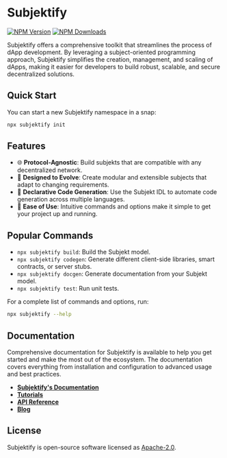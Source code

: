 # Subjektify

[![NPM Version](http://img.shields.io/npm/v/subjektify.svg?style=flat)](https://www.npmjs.org/package/subjektify)
[![NPM Downloads](https://img.shields.io/npm/dm/subjektify.svg?style=flat)](https://npmcharts.com/compare/subjektify?minimal=true)

Subjektify offers a comprehensive toolkit that streamlines the process of dApp development. By leveraging a subject-oriented programming approach, Subjektify simplifies the creation, management, and scaling of dApps, making it easier for developers to build robust, scalable, and secure decentralized solutions.

## Quick Start

You can start a new Subjektify namespace in a snap:

```bash
npx subjektify init
```

## Features

- 🌐 **Protocol-Agnostic**: Build subjekts that are compatible with any decentralized network.
- 🧬 **Designed to Evolve**: Create modular and extensible subjects that adapt to changing requirements.
- 📜 **Declarative Code Generation**: Use the Subjekt IDL to automate code generation across multiple languages.
- 🎉 **Ease of Use**: Intuitive commands and options make it simple to get your project up and running.

## Popular Commands

- `npx subjektify build`: Build the Subjekt model.
- `npx subjektify codegen`: Generate different client-side libraries, smart contracts, or server stubs.
- `npx subjektify docgen`: Generate documentation from your Subjekt model.
- `npx subjektify test`: Run unit tests.

For a complete list of commands and options, run:

```bash
npx subjektify --help
```

## Documentation

Comprehensive documentation for Subjektify is available to help you get started and make the most out of the ecosystem. The documentation covers everything from installation and configuration to advanced usage and best practices.


- [**Subjektify's Documentation**](https://subjektify.dev/)
- [**Tutorials**](https://subjektify.dev/docs/learn/tutorial)
- [**API Reference**](https://subjektify.dev/docs/reference)
- [**Blog**](https://subjektify.dev/blog)

## License

Subjektify is open-source software licensed as [Apache-2.0](LICENSE).
